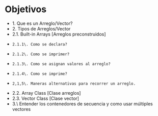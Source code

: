 # Objetivos

* 1\. Que es un Arreglo/Vector?
* 2\. Tipos de Arreglos/Vector
*   2.1\. Built-in Arrays [Arreglos preconstruidos]
*     2.1.1\. Como se declara?
*     2.1.2\. Como se imprimer?
*     2.1.3\. Como se asignan valores al arreglo?
*     2.1.4\. Como se imprime?
*     2,1,5\. Maneras alternativas para recorrer un arreglo.
*   2.2\. Array Class [Clase arreglos]
*   2.3\. Vector Class [Clase vector]
* 3.\ Entender los contenedores de secuencia y como usar múltiples vectores 
